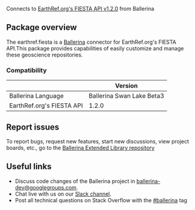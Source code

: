 Connects to [EarthRef.org's FIESTA API v1.2.0](https://api.earthref.org/v1) from Ballerina
## Package overview
The earthref.fiesta is a [Ballerina](https://ballerina.io/) connector for EarthRef.org's FIESTA API.This package provides capabilities of easily customize and manage these geoscience repositories.

### Compatibility
|                               | Version                   |
|-------------------------------|---------------------------|
| Ballerina Language            | Ballerina Swan Lake Beta3 |
| EarthRef.org's FIESTA API     | 1.2.0                    |

## Report issues
To report bugs, request new features, start new discussions, view project boards, etc., go to the [Ballerina Extended Library repository](https://github.com/ballerina-platform/ballerina-extended-library)

## Useful links
- Discuss code changes of the Ballerina project in [ballerina-dev@googlegroups.com](mailto:ballerina-dev@googlegroups.com).
- Chat live with us on our [Slack channel](https://ballerina.io/community/slack/).
- Post all technical questions on Stack Overflow with the [#ballerina](https://stackoverflow.com/questions/tagged/ballerina) tag
